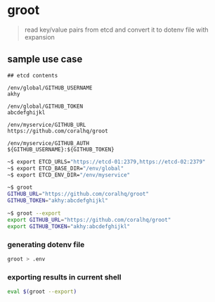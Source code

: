 # groot

> read key/value pairs from etcd and convert it to dotenv file with expansion

## sample use case

```
## etcd contents

/env/global/GITHUB_USERNAME
akhy

/env/global/GITHUB_TOKEN
abcdefghijkl

/env/myservice/GITHUB_URL
https://github.com/coralhq/groot

/env/myservice/GITHUB_AUTH
${GITHUB_USERNAME}:${GITHUB_TOKEN}
```


```sh
~$ export ETCD_URLS="https://etcd-01:2379,https://etcd-02:2379"
~$ export ETCD_BASE_DIR="/env/global"
~$ export ETCD_ENV_DIR="/env/myservice"

~$ groot
GITHUB_URL="https://github.com/coralhq/groot"
GITHUB_TOKEN="akhy:abcdefghijkl"

~$ groot --export
export GITHUB_URL="https://github.com/coralhq/groot"
export GITHUB_TOKEN="akhy:abcdefghijkl"
```

### generating dotenv file

```sh
groot > .env
```

### exporting results in current shell

```sh
eval $(groot --export)
```
